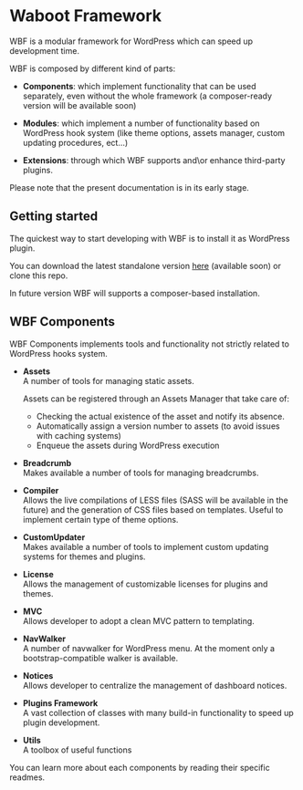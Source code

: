 # Waboot Framework

WBF is a modular framework for WordPress which can speed up development time.

WBF is composed by different kind of parts: 

- **Components**: which implement functionality that can be used separately, even without the whole framework (a composer-ready version will be available soon)

- **Modules**: which implement a number of functionality based on WordPress hook system (like theme options, assets manager, custom updating procedures, ect...)

- **Extensions**: through which WBF supports and\or enhance third-party plugins.

Please note that the present documentation is in its early stage.

## Getting started

The quickest way to start developing with WBF is to install it as WordPress plugin.

You can download the latest standalone version [here](https://www.waboot.io) (available soon) or clone this repo.

In future version WBF will supports a composer-based installation.

## WBF Components

WBF Components implements tools and functionality not strictly related to WordPress hooks system.

- **Assets**  
A number of tools for managing static assets.

    Assets can be registered through an Assets Manager that take care of:
    - Checking the actual existence of the asset and notify its absence.
    - Automatically assign a version number to assets (to avoid issues with caching systems)
    - Enqueue the assets during WordPress execution

- **Breadcrumb**  
Makes available a number of tools for managing breadcrumbs.

- **Compiler**  
Allows the live compilations of LESS files (SASS will be available in the future) and the generation of CSS files based on templates. Useful to implement certain type of theme options.

- **CustomUpdater**  
Makes available a number of tools to implement custom updating systems for themes and plugins.

- **License**  
Allows the management of customizable licenses for plugins and themes.
 
- **MVC**  
Allows developer to adopt a clean MVC pattern to templating.

- **NavWalker**  
A number of navwalker for WordPress menu. At the moment only a bootstrap-compatible walker is available.

- **Notices**  
Allows developer to centralize the management of dashboard notices.

- **Plugins Framework**  
A vast collection of classes with many build-in functionality to speed up plugin development.

- **Utils**  
A toolbox of useful functions

You can learn more about each components by reading their specific readmes.